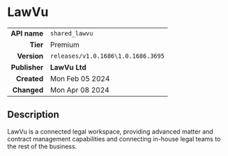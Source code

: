 # LawVu
| | |
|-:|-|
|**API name**|`shared_lawvu`|
|**Tier**|Premium|
|**Version**|`releases/v1.0.1686\1.0.1686.3695`|
|**Publisher**|**LawVu Ltd**|
|**Created**|Mon Feb 05 2024|
|**Changed**|Mon Apr 08 2024|

## Description
LawVu is a connected legal workspace, providing advanced matter and contract management capabilities and connecting in-house legal teams to the rest of the business.
